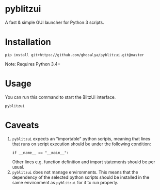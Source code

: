 # pyblitzui

A fast &amp; simple GUI launcher for Python 3 scripts.



# Installation

```
pip install git+https://github.com/ghosalya/pyblitzui.git@master
```

Note: Requires Python 3.4+

# Usage

You can run this command to start the BlitzUI interface.

```
pyblitzui
```

# Caveats

1. `pyblitzui` expects an "importable" python scripts, meaning that lines that runs on script execution should be under the following condition:
    ```
    if __name__ == "__main__":
    ```
    Other lines e.g. function definition and import statements should be per usual.
2. `pyblitzui` does not manage environments. This means that the dependency of the selected python scripts should be installed in the same environment as `pyblitzui` for it to run properly.